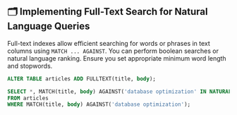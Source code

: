 ## 🗂️ Implementing Full-Text Search for Natural Language Queries
Full-text indexes allow efficient searching for words or phrases in text columns using `MATCH ... AGAINST`. You can perform boolean searches or natural language ranking. Ensure you set appropriate minimum word length and stopwords.

```sql
ALTER TABLE articles ADD FULLTEXT(title, body);

SELECT *, MATCH(title, body) AGAINST('database optimization' IN NATURAL LANGUAGE MODE) AS score
FROM articles
WHERE MATCH(title, body) AGAINST('database optimization');
```
